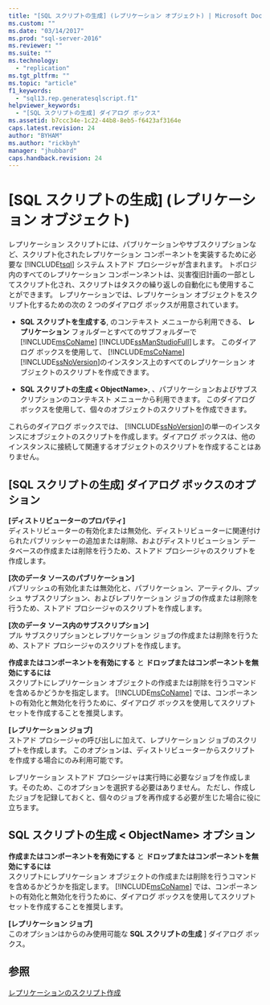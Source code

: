 ```yaml
---
title: "[SQL スクリプトの生成] (レプリケーション オブジェクト) | Microsoft Docs"
ms.custom: ""
ms.date: "03/14/2017"
ms.prod: "sql-server-2016"
ms.reviewer: ""
ms.suite: ""
ms.technology: 
  - "replication"
ms.tgt_pltfrm: ""
ms.topic: "article"
f1_keywords: 
  - "sql13.rep.generatesqlscript.f1"
helpviewer_keywords: 
  - "[SQL スクリプトの生成] ダイアログ ボックス"
ms.assetid: b7ccc34e-1c22-44b8-8eb5-f6423af3164e
caps.latest.revision: 24
author: "BYHAM"
ms.author: "rickbyh"
manager: "jhubbard"
caps.handback.revision: 24
---
```

# [SQL スクリプトの生成] (レプリケーション オブジェクト)
  レプリケーション スクリプトには、パブリケーションやサブスクリプションなど、スクリプト化されたレプリケーション コンポーネントを実装するために必要な [!INCLUDE[tsql](../../includes/tsql-md.md)] システム ストアド プロシージャが含まれます。 トポロジ内のすべてのレプリケーション コンポーンネントは、災害復旧計画の一部としてスクリプト化され、スクリプトはタスクの繰り返しの自動化にも使用することができます。 レプリケーションでは、レプリケーション オブジェクトをスクリプト化するための次の 2 つのダイアログ ボックスが用意されています。  
  
-   **SQL スクリプトを生成する**, のコンテキスト メニューから利用できる、 **レプリケーション** フォルダーとすべてのサブフォルダーで [!INCLUDE[msCoName](../../includes/msconame-md.md)] [!INCLUDE[ssManStudioFull](../../includes/ssmanstudiofull-md.md)]します。 このダイアログ ボックスを使用して、 [!INCLUDE[msCoName](../../includes/msconame-md.md)] [!INCLUDE[ssNoVersion](../../includes/ssnoversion-md.md)]のインスタンス上のすべてのレプリケーション オブジェクトのスクリプトを作成できます。  
  
-   **SQL スクリプトの生成 \< ObjectName>**, 、パブリケーションおよびサブスクリプションのコンテキスト メニューから利用できます。 このダイアログ ボックスを使用して、個々のオブジェクトのスクリプトを作成できます。  
  
 これらのダイアログ ボックスでは、 [!INCLUDE[ssNoVersion](../../includes/ssnoversion-md.md)]の単一のインスタンスにオブジェクトのスクリプトを作成します。ダイアログ ボックスは、他のインスタンスに接続して関連するオブジェクトのスクリプトを作成することはありません。  
  
## [SQL スクリプトの生成] ダイアログ ボックスのオプション  
 **[ディストリビューターのプロパティ]**  
 ディストリビューターの有効化または無効化、ディストリビューターに関連付けられたパブリッシャーの追加または削除、およびディストリビューション データベースの作成または削除を行うため、ストアド プロシージャのスクリプトを作成します。  
  
 **[次のデータ ソースのパブリケーション]**  
 パブリッシュの有効化または無効化と、パブリケーション、アーティクル、プッシュ サブスクリプション、およびレプリケーション ジョブの作成または削除を行うため、ストアド プロシージャのスクリプトを作成します。  
  
 **[次のデータ ソース内のサブスクリプション]**  
 プル サブスクリプションとレプリケーション ジョブの作成または削除を行うため、ストアド プロシージャのスクリプトを作成します。  
  
 **作成またはコンポーネントを有効にする** と **ドロップまたはコンポーネントを無効にするには**  
 スクリプトにレプリケーション オブジェクトの作成または削除を行うコマンドを含めるかどうかを指定します。 [!INCLUDE[msCoName](../../includes/msconame-md.md)] では、コンポーネントの有効化と無効化を行うために、ダイアログ ボックスを使用してスクリプト セットを作成することを推奨します。  
  
 **[レプリケーション ジョブ]**  
 ストアド プロシージャの呼び出しに加えて、レプリケーション ジョブのスクリプトを作成します。 このオプションは、ディストリビューターからスクリプトを作成する場合にのみ利用可能です。  
  
 レプリケーション ストアド プロシージャは実行時に必要なジョブを作成します。そのため、このオプションを選択する必要はありません。 ただし、作成したジョブを記録しておくと、個々のジョブを再作成する必要が生じた場合に役に立ちます。  
  
## SQL スクリプトの生成 \< ObjectName> オプション  
 **作成またはコンポーネントを有効にする** と **ドロップまたはコンポーネントを無効にするには**  
 スクリプトにレプリケーション オブジェクトの作成または削除を行うコマンドを含めるかどうかを指定します。 [!INCLUDE[msCoName](../../includes/msconame-md.md)] では、コンポーネントの有効化と無効化を行うために、ダイアログ ボックスを使用してスクリプト セットを作成することを推奨します。  
  
 **[レプリケーション ジョブ]**  
 このオプションはからのみ使用可能な **SQL スクリプトの生成** ] ダイアログ ボックス。  
  
## 参照  
 [レプリケーションのスクリプト作成](../../relational-databases/replication/scripting-replication.md)  
  
  
